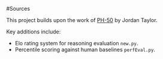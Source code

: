 #Sources

This project builds upon the work of [PH-50](https://github.com/Project-Harrison/ph-50) by Jordan Taylor.

Key additions include:
- Elo rating system for reasoning evaluation `new.py`.
- Percentile scoring against human baselines `perfEval.py`.
